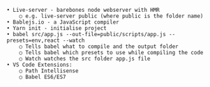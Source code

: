 
	• Live-server - barebones node webserver with HMR
		○ e.g. live-server public (where public is the folder name)
	• Bablejs.io - a JavaScript compiler
	• Yarn init - initialise project
	• babel src/app.js --out-file=public/scripts/app.js --presets=env,react --watch
		○ Tells babel what to compile and the output folder
		○ Tells babel which presets to use while compiling the code
		○ Watch watches the src folder app.js file
	• VS Code Extensions:
		○ Path Intellisense
		○ Babel ES6/ES7